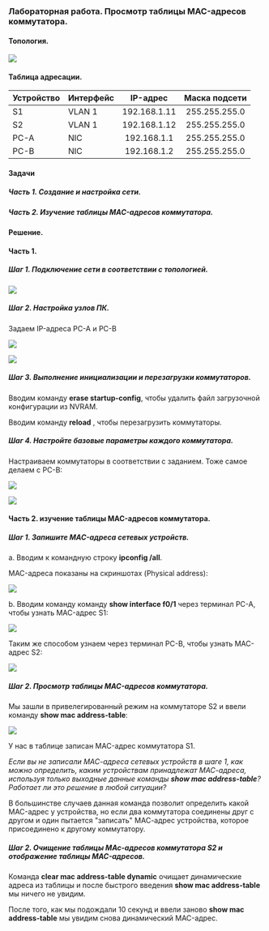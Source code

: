 ### Лабораторная работа. Просмотр таблицы MAC-адресов коммутатора.


#### Топология.
![](https://sun9-east.userapi.com/sun9-75/s/v1/ig2/KE5pEvQb5RYILP1eN5W8Y18OZVVA4rAZbWQwFzpIBYIyUhfaL4PcvVj2Pol6B7HjUPpO12lwza9XGfYfEEK3VPMu.jpg?size=348x224&quality=96&type=album)

#### Таблица адресации.

| Устройство | Интерфейс |   IP-адрес   | Маска подсети |
|------------|-----------|:------------:|:-------------:|
| S1         | VLAN 1    | 192.168.1.11 | 255.255.255.0 |
| S2         | VLAN 1    | 192.168.1.12 | 255.255.255.0 |
| PC-A       | NIC       | 192.168.1.1  | 255.255.255.0 |
| PC-B       | NIC       | 192.168.1.2  | 255.255.255.0 |

#### Задачи
##### Часть 1. Создание и настройка сети.

##### Часть 2. Изучение таблицы MAC-адресов коммутатора.

#### Решение.

#### Часть 1.

##### Шаг 1. Подключение сети в соответствии с топологией.

![](https://sun9-north.userapi.com/sun9-79/s/v1/ig2/t5xXF9hCtku_6XyKUlHMqcLluJY6zeJWihJpjGXLB12zr5RTxVEVh_-zZpDpbN070MKHza1MUL1znxcdR1JpVXrW.jpg?size=647x389&quality=96&type=album)

##### Шаг 2. Настройка узлов ПК.

Задаем IP-адреса PC-A и PC-B

![](https://sun1.userapi.com/sun1-18/s/v1/ig2/yzCo_2d21biBTG5T3esD22LE4j4WrBcjHwJ9tdAmyEVSLVxIEmxgqR_kNBRQguN35d_6wrlskwqlibvr2646FEpc.jpg?size=704x286&quality=96&type=album)

![](https://sun1.userapi.com/sun1-23/s/v1/ig2/BLadwB8u575FsrkAWi797awiNIJeeqoxg_vjUY6k-ByQxTiB3QLbaWg_t_kmzcHhQ5oqStfGjPMoZETBI-esZs71.jpg?size=697x295&quality=96&type=album)

##### Шаг 3. Выполнение инициализации и перезагрузки коммутаторов.

Вводим команду **erase startup-config**, чтобы удалить файл загрузочной конфигурации из NVRAM. 

Вводим команду **reload** , чтобы перезагрузить коммутаторы.

##### Шаг 4. Настройте базовые параметры каждого коммутатора.

Настраиваем коммутаторы в соответствии с заданием. Тоже самое делаем с PC-B:

![](https://sun1.userapi.com/sun1-30/s/v1/ig2/S7J02VLVJRAPVAa23AVQk928GGEvNE2fDkQmtDZUYawyXcMp6mOaa2UySIrFYoyPvwD6DjJupvuIQomiNJtZN7fS.jpg?size=626x504&quality=96&type=album)

![](https://sun1.userapi.com/sun1-47/s/v1/ig2/3PN363spiJNpSyoYrx-3ObEWJp-PG7MFDwaWO_2VKUVVaAnou8L-P8JCLE0haRIU4TRXyRHgaZ-8MM3B-xptowAE.jpg?size=632x522&quality=96&type=album)

#### Часть 2. изучение таблицы MAC-адресов коммутатора.

##### Шаг 1. Запишите MAC-адреса сетевых устройств.

а. Вводим к командную строку **ipconfig /all**.

MAC-адреса показаны на скриншотах (Physical address):

![](https://sun1.userapi.com/sun1-90/s/v1/ig2/6bOix-Cz-0BxnuQOY2ZfAm7Q7DPBxOGofgdX2uKp94JAgZNeUdY6jsCkfIsjT3ouQJpZOZ2pyItH1vBa-KF7PuXC.jpg?size=691x756&quality=96&type=album)

b. Вводим команду команду **show interface f0/1** через терминал PC-A, чтобы узнать MAC-адрес S1:

![](https://sun1.userapi.com/sun1-13/s/v1/ig2/Bfb4Vyoo46qu-Y7LZcMZXIPj3SCIxdjqLXt6y56-QVjqePhgawJ0AA27YEng99InhE7ZIKpVdYaXIthfJQojnI-s.jpg?size=627x515&quality=96&type=album)

Таким же способом узнаем через терминал PC-B, чтобы узнать MAC-адрес S2:

![](https://sun9-east.userapi.com/sun9-33/s/v1/ig2/iOmKLtixj1sILSwJKqugmMD0sn-YhwNutkIOmxgKRzNgdIaNTvM3Os9tBLfur2wmgkyVk5QeBcXD8hKtW6wTFLSA.jpg?size=631x500&quality=96&type=album)

##### Шаг 2. Просмотр таблицы MAC-адресов коммутатора.

Мы зашли в привелегированный режим на коммутаторе S2 и ввели команду **show mac address-table**:

![](https://sun1.userapi.com/sun1-28/s/v1/ig2/pI9DsG-GV_REScQ2T7LQQ-axCVCq59pQIrVHBwQAv6zvknphNYa54d5gB6Kl7WdZ9yzFzR9aWaE6hnPks-YYojZY.jpg?size=629x171&quality=96&type=album)

У нас в таблице записан MAC-адрес коммутатора S1.

_Если вы не записали МАС-адреса сетевых устройств в шаге 1, как можно определить, каким устройствам принадлежат МАС-адреса, используя только выходные данные команды **show mac address-table**? Работает ли это решение в любой ситуации?_

В большинстве случаев данная команда позволит определить какой MAC-адрес у устройства, но если два коммутатора соединены друг с другом и один пытается "записать" МАС-адрес устройства, которое присоединено к другому коммутатору.

##### Шаг 2. Очищение таблицы МАс-адресов коммутатора S2 и отображение таблицы MAC-адресов.

Команда **clear mac address-table dynamic** очищает динамические адреса из таблицы и после быстрого введения **show mac address-table** мы ничего не увидим.

После того, как мы подождали 10 секунд и ввели заново **show mac address-table** мы увидим снова динамический MAC-адрес.
